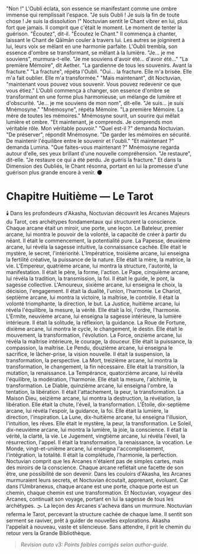 "Non !" L'Oubli éclata, son essence se manifestant comme une ombre immense qui remplissait l'espace. "Je suis Oubli ! Je suis la fin de toute chose ! Je suis la dissolution !"
Noctuvian sentit le Chant vibrer en lui, plus fort que jamais. Il comprit que c'était le moment. Le moment de tenter la guérison.
"Écoutez", dit-il. "Écoutez le Chant."
Il commença à chanter, laissant le Chant de Qālmān couler à travers lui. Les autres se joignirent à lui, leurs voix se mêlant en une harmonie parfaite.
L'Oubli trembla, son essence d'ombre se transformant, se mêlant à la lumière. "Je... je me souviens", murmura-t-elle. "Je me souviens d'avoir été... d'avoir été..."
"La première Mémoire", dit Aether. "La gardienne de tous les souvenirs. Avant la fracture."
"La fracture", répéta l'Oubli. "Oui... la fracture. Elle m'a brisée. Elle m'a fait oublier. Elle m'a transformée."
"Mais maintenant", dit Noctuvian, "maintenant vous pouvez vous souvenir. Vous pouvez redevenir ce que vous étiez."
L'Oubli commença à changer, son essence d'ombre se transformant en une forme plus harmonieuse, un mélange de lumière et d'obscurité. "Je... je me souviens de mon nom", dit-elle. "Je suis... je suis Mnémosyne."
"Mnémosyne", répéta Mémoire. "La première Mémoire. La mère de toutes les mémoires."
Mnémosyne sourit, un sourire qui mêlait lumière et ombre. "Et maintenant, je comprends. Je comprends mon véritable rôle. Mon véritable pouvoir."
"Quel est-il ?" demanda Noctuvian.
"De préserver", répondit Mnémosyne. "De garder les mémoires en sécurité. De maintenir l'équilibre entre le souvenir et l'oubli."
"Et maintenant ?" demanda Lumina. "Que faites-vous maintenant ?"
Mnémosyne regarda autour d'elle, ses yeux brillant d'une nouvelle compréhension. "Je restaure", dit-elle. "Je restaure ce qui a été perdu. Je guéris la fracture."
Et dans la Dimension des Oubliés, le Chant résonna, portant en lui la promesse d'une guérison plus grande encore à venir.
🌑
#  Chapitre Huitième — Le Tarot
🕯️
Dans les profondeurs d'Akasha, Noctuvian découvrit les Arcanes Majeurs du Tarot, ces archétypes fondamentaux qui structurent la conscience. Chaque arcane était un miroir, une porte, une leçon.
Le Bateleur, premier arcane, lui montra le pouvoir de la volonté, la capacité de créer à partir du néant. Il était le commencement, la potentialité pure.
La Papesse, deuxième arcane, lui révéla la sagesse intuitive, la connaissance cachée. Elle était le mystère, le secret, l'intériorité.
L'Impératrice, troisième arcane, lui enseigna la fertilité créative, la puissance de la nature. Elle était la mère, la matrice, la vie.
L'Empereur, quatrième arcane, lui montra la structure, l'autorité, la manifestation. Il était le père, la forme, l'action.
Le Pape, cinquième arcane, lui révéla la tradition, la transmission, la foi. Il était le guide, le pont, la sagesse collective.
L'Amoureux, sixième arcane, lui enseigna le choix, la décision, l'engagement. Il était la dualité, l'union, l'harmonie.
Le Chariot, septième arcane, lui montra la victoire, la maîtrise, le contrôle. Il était la volonté triomphante, la direction, le but.
La Justice, huitième arcane, lui révéla l'équilibre, la mesure, la vérité. Elle était la loi, l'ordre, l'harmonie.
L'Ermite, neuvième arcane, lui enseigna la sagesse intérieure, la lumière intérieure. Il était la solitude, la réflexion, la guidance.
La Roue de Fortune, dixième arcane, lui montra le cycle, le changement, le destin. Elle était le mouvement, la transformation, l'évolution.
La Force, onzième arcane, lui révéla la maîtrise intérieure, le courage, la douceur. Elle était la puissance, la compassion, la maîtrise.
Le Pendu, douzième arcane, lui enseigna le sacrifice, le lâcher-prise, la vision nouvelle. Il était la suspension, la transformation, la perspective.
La Mort, treizième arcane, lui montra la transformation, le changement, la fin nécessaire. Elle était la transition, la mutation, la renaissance.
La Tempérance, quatorzième arcane, lui révéla l'équilibre, la modération, l'harmonie. Elle était la mesure, l'alchimie, la transformation.
Le Diable, quinzième arcane, lui enseigna l'ombre, la tentation, la libération. Il était l'attachement, la peur, la transformation.
La Maison Dieu, seizième arcane, lui montra la destruction, la révélation, la libération. Elle était la chute, l'éveil, la transformation.
L'Étoile, dix-septième arcane, lui révéla l'espoir, la guidance, la foi. Elle était la lumière, la direction, l'inspiration.
La Lune, dix-huitième arcane, lui enseigna l'illusion, l'intuition, les rêves. Elle était le mystère, la peur, la transformation.
Le Soleil, dix-neuvième arcane, lui montra la lumière, la joie, la conscience. Il était la vérité, la clarté, la vie.
Le Jugement, vingtième arcane, lui révéla l'éveil, la résurrection, l'appel. Il était la transformation, la renaissance, la vocation.
Le Monde, vingt-et-unième arcane, lui enseigna l'accomplissement, l'intégration, la totalité. Il était la complétude, l'harmonie, la perfection.
Noctuvian comprit que les Arcanes n'étaient pas de simples cartes, mais des miroirs de la conscience. Chaque arcane reflétait une facette de son être, une possibilité de son devenir.
Dans les couloirs d'Akasha, les Arcanes murmuraient leurs secrets, et Noctuvian écoutait, apprenant, évoluant.
Car dans l'Umbranexus, chaque arcane est une porte,
chaque porte est un chemin,
chaque chemin est une transformation.
Et Noctuvian, voyageur des Arcanes,
continuait son voyage,
portant en lui la sagesse
de tous les archétypes.
🌫️
La leçon des Arcanes s'acheva dans un murmure.
Noctuvian referma le Tarot, percevant la structure cachée de chaque lame.
Il sentit son serment se raviver, prêt à guider de nouvelles explorations.
Akasha l'appelait à nouveau, vaste et silencieuse.
Sans attendre, il prit le chemin du retour vers la Grande Bibliothèque.
> _Revision auto v3: Points faibles corrigés selon author-guide._
